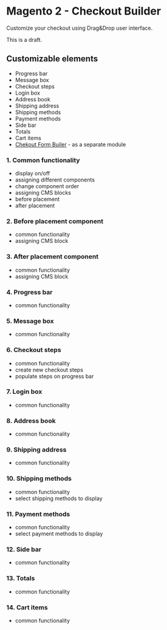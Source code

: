 # Magento 2 - Checkout Builder
Customize your checkout using Drag&Drop user interface.

This is a draft.

## Customizable elements
- Progress bar
- Message box
- Checkout steps
- Login box
- Address book
- Shipping address
- Shipping methods
- Payment methods
- Side bar
- Totals
- Cart items
- [Chekout Form Builer](https://github.com/sbodak/magento2-checkout-form-builder) - as a separate module

### 1. Common functionality
- display on/off
- assigning different components
- change component order
- assigning CMS blocks
- before placement
- after placement

### 2. Before placement component
- common functionality
- assigning CMS block

### 3. After placement component
- common functionality
- assigning CMS block

### 4. Progress bar
- common functionality

### 5. Message box
- common functionality

### 6. Checkout steps
- common functionality
- create new checkout steps
- populate steps on progress bar

### 7. Login box
- common functionality

### 8. Address book
- common functionality

### 9. Shipping address
- common functionality

### 10. Shipping methods
- common functionality
- select shipping methods to display

### 11. Payment methods
- common functionality
- select payment methods to display

### 12. Side bar
- common functionality

### 13. Totals
- common functionality

### 14. Cart items
- common functionality

